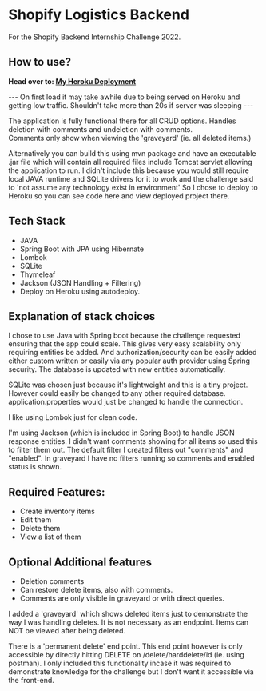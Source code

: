 # Shopify Logistics Backend

For the Shopify Backend Internship Challenge 2022.

## How to use?
**Head over to: [My Heroku Deployment](https://theriake-shopify-backend-chall.herokuapp.com/)**

--- On first load it may take awhile due to being served on Heroku and getting low traffic.  Shouldn't take more than 20s if server was sleeping ---

The application is fully functional there for all CRUD options.
Handles deletion with comments and undeletion with comments.  
Comments only show when viewing the 'graveyard' (ie. all deleted items.)

Alternatively you can build this using mvn package and have an executable .jar file which will contain all required files include Tomcat servlet allowing the application to run. I didn't include this because you would still require local JAVA runtime and SQLite drivers for it to work and the challenge said to 'not assume any technology exist in environment' So I chose to deploy to Heroku so you can see code here and view deployed project there.

## Tech Stack
- JAVA
- Spring Boot with JPA using Hibernate
- Lombok
- SQLite
- Thymeleaf
- Jackson (JSON Handling + Filtering)
- Deploy on Heroku using autodeploy.

## Explanation of stack choices

I chose to use Java with Spring boot because the challenge requested ensuring that the app could scale.  This gives very easy scalability only requiring entities be added.  And authorization/security can be easily added either custom written or easily via any popular auth provider using Spring security.  The database is updated with new entities automatically.

SQLite was chosen just because it's lightweight and this is a tiny project.  However could easily be changed to any other required database.  application.properties would just be changed to handle the connection.

I like using Lombok just for clean code.

I'm using Jackson (which is included in Spring Boot) to handle JSON response entities.  I didn't want comments showing for all items so used this to filter them out.  The default filter I created filters out "comments" and "enabled".  In graveyard I have no filters running so comments and enabled status is shown.

## Required Features:
- Create inventory items
- Edit them
- Delete them
- View a list of them

## Optional Additional features
- Deletion comments
- Can restore delete items, also with comments.
- Comments are only visible in graveyard or with direct queries.

I added a 'graveyard' which shows deleted items just to demonstrate the way I was handling deletes.  It is not necessary as an endpoint.  Items can NOT be viewed after being deleted.

There is a 'permanent delete' end point.  This end point however is only accessible by directly hitting DELETE on /delete/harddelete/id (ie. using postman).  I only included this functionality incase it was required to demonstrate knowledge for the challenge but I don't want it accessible via the front-end.
